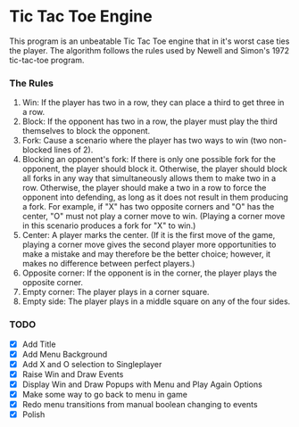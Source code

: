 # Tic Tac Toe Engine

This program is an unbeatable Tic Tac Toe engine that in it's worst case ties
the player. The algorithm follows the rules used by Newell and Simon's 1972
tic-tac-toe program.

### The Rules
1. Win: If the player has two in a row, they can place a third to get three in
a row.
2. Block: If the opponent has two in a row, the player must play the third
themselves to block the opponent.
3. Fork: Cause a scenario where the player has two ways to win
(two non-blocked lines of 2).
4. Blocking an opponent's fork: If there is only one possible fork for the
opponent, the player should block it. Otherwise, the player should block all
forks in any way that simultaneously allows them to make two in a row.
Otherwise, the player should make a two in a row to force the opponent into
defending, as long as it does not result in them producing a fork. For example,
if "X" has two opposite corners and "O" has the center, "O" must not play a
corner move to win. (Playing a corner move in this scenario produces a fork
for "X" to win.)
5. Center: A player marks the center. (If it is the first move of the game,
playing a corner move gives the second player more opportunities to make a
mistake and may therefore be the better choice; however, it makes no
difference between perfect players.)
6. Opposite corner: If the opponent is in the corner, the player plays the
opposite corner.
7. Empty corner: The player plays in a corner square.
8. Empty side: The player plays in a middle square on any of the four sides.

### TODO
- [X] Add Title
- [X] Add Menu Background
- [X] Add X and O selection to Singleplayer
- [X] Raise Win and Draw Events
- [X] Display Win and Draw Popups with Menu and Play Again Options
- [X] Make some way to go back to menu in game
- [X] Redo menu transitions from manual boolean changing to events
- [X] Polish